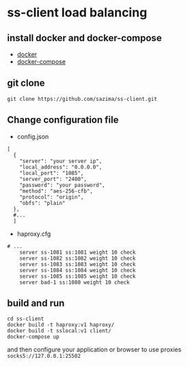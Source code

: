 # ss-client load balancing

## install docker and docker-compose 

- [docker](https://docs.docker.com/install/)
- [docker-compose](https://docs.docker.com/compose/install/)

## git clone 

```angular2
git clone https://github.com/sazima/ss-client.git
```

## Change configuration file

- config.json

```angular2
[
  {
    "server": "your server ip",
    "local_address": "0.0.0.0",
    "local_port": "1085",  
    "server_port": "2400",
    "password": "your password",
    "method": "aes-256-cfb",
    "protocol": "origin",
    "obfs": "plain"
  },
  #...
  ]
```

- haproxy.cfg

```angular2
# ...
    server ss-1081 ss:1081 weight 10 check
    server ss-1082 ss:1082 weight 10 check
    server ss-1083 ss:1083 weight 10 check
    server ss-1084 ss:1084 weight 10 check
    server ss-1085 ss:1085 weight 10 check
    server bad-1 ss:1080 weight 10 check
```

## build and run

```angular2
cd ss-client
docker build -t haproxy:v1 haproxy/
docker build -t sslocal:v1 client/
docker-compose up
```
and then configure your application or browser to use proxies `socks5://127.0.0.1:25502`

